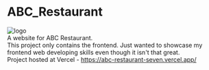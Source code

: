 # ABC_Restaurant
![logo](https://github.com/user-attachments/assets/cd9813d2-2152-4dc6-93ae-0c9821f56d84)
<br />
A website for ABC Restaurant.
<br />
This project only contains the frontend. Just wanted to showcase my frontend web developing skills even though it isn't that great.
<br />
Project hosted at Vercel - https://abc-restaurant-seven.vercel.app/
